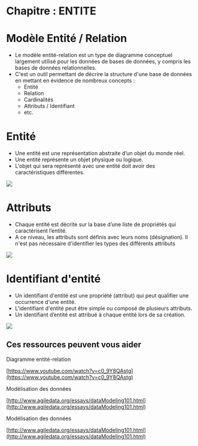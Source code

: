 # Chapitre : ENTITE


# Modèle Entité / Relation

* Le modèle entité-relation est un type de diagramme conceptuel largement utilisé pour les données de bases de données, y compris les bases de données relationnelles.
* C'est un outil permettant de décrire la structure d'une base de données en mettant en évidence de nombreux concepts :
  * Entité
  * Relation
  * Cardinalités
  * Attributs / Identifiant
  * etc.

# Entité

* Une entité est une représentation abstraite d’un objet du monde réel.
* Une entité représente un objet physique ou logique.
* L'objet qui sera représenté avec une entité doit avoir des caractéristiques différentes.

![](https://i.imgur.com/t629Huv.png)

# Attributs

* Chaque entité est décrite sur la base d’une liste de propriétés qui caractérisent l’entité.
* A ce niveau, les attributs sont définis avec leurs noms (désignation). Il n'est pas nécessaire d'identifier les types des différents attributs

![](https://i.imgur.com/znGdKO7.png)

# Identifiant d'entité

* Un identifiant d'entité est une propriété (attribut) qui peut qualifier une occurrence d'une entité.
* L'identifiant d'entité peut être simple ou composé de plusieurs attributs.
* Un identifiant d’entité est attribué à chaque entité lors de sa création.

![](https://i.imgur.com/egYqms9.png)

## Ces ressources peuvent vous aider

Diagramme entité-relation

[https://www.youtube.com/watch?v=c0_9Y8QAstg](https://www.youtube.com/watch?v=c0_9Y8QAstg)

Modélisation des données

[http://www.agiledata.org/essays/dataModeling101.html](http://www.agiledata.org/essays/dataModeling101.html)

Modélisation des données

[http://www.agiledata.org/essays/dataModeling101.html](http://www.agiledata.org/essays/dataModeling101.html)
